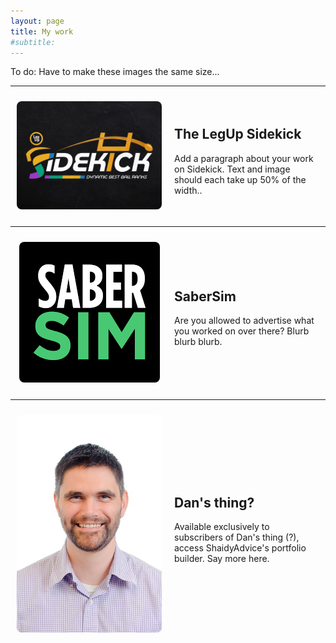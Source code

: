 ```yaml
---
layout: page
title: My work
#subtitle: 
---
```

To do:  Have to make these images the same size... 
***

<div style="display: flex; align-items: center;">
  
  <div style="width: 50%; padding: 10px; text-align: center;">
    <img src="/assets/sidekick.jpg" alt="My Image" 
         style="max-width: 100%; height: auto; border-radius: 8px;">
  </div>
  
  <div style="width: 50%; padding: 10px;">
    <h2>The LegUp Sidekick</h2>
    <p>Add a paragraph about your work on Sidekick. Text and image should each take up 50% of the width..</p>
  </div>

</div>

***

<div style="display: flex; align-items: center;">
  
  <div style="width: 50%; padding: 10px; text-align: center;">
    <img src="/assets/sabersim.png" alt="My Image" 
         style="max-width: 100%; height: auto; border-radius: 8px;">
  </div>
  
  <div style="width: 50%; padding: 10px;">
    <h2>SaberSim</h2>
    <p>Are you allowed to advertise what you worked on over there? Blurb blurb blurb.</p>
  </div>

</div>

***

<div style="display: flex; align-items: center;">
  
  <div style="width: 50%; padding: 10px; text-align: center;">
    <img src="/assets/headshot.jpg" alt="My Image" 
         style="max-width: 100%; height: auto; border-radius: 8px;">
  </div>
  
  <div style="width: 50%; padding: 10px;">
    <h2>Dan's thing?</h2>
    <p>Available exclusively to subscribers of Dan's thing (?), access ShaidyAdvice's portfolio builder. Say more here. </p>
  </div>

</div>
